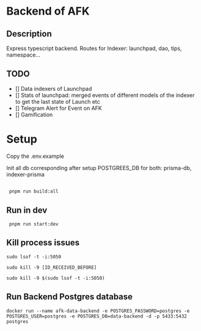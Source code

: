 # Backend of AFK

## Description
Express typescript backend.
Routes for Indexer: launchpad, dao, tips, namespace...
<!-- Telegram bot answers for AFK Mini app. -->

## TODO

- [] Data indexers of Launchpad
- [] Stats of launchpad: merged events of different models of the indexer to get the last state of Launch etc
- [] Telegram Alert for Event on AFK
- [] Gamification


# Setup

Copy the .env.example

Init all db corresponding after setup POSTGREES_DB for both: prisma-db, indexer-prisma

##
```
 pnpm run build:all
```

## Run in dev
```
 pnpm run start:dev
```


## Kill process issues
```
sudo lsof -t -i:5050

sudo kill -9 [ID_RECEIVED_BEFORE]

sudo kill -9 $(sudo lsof -t -i:5050)

```


## Run Backend Postgres database

```
docker run --name afk-data-backend -e POSTGRES_PASSWORD=postgres -e POSTGRES_USER=postgres -e POSTGRES_DB=data-backend -d -p 5433:5432 postgres
```
